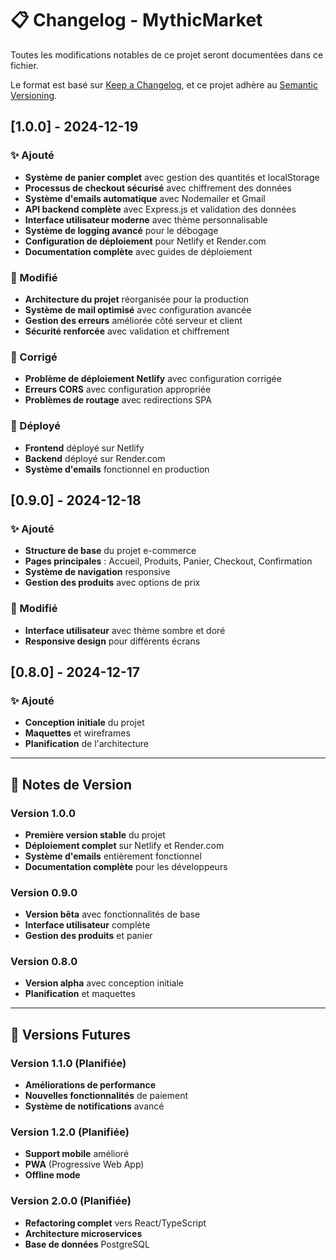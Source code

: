 # 📋 Changelog - MythicMarket

Toutes les modifications notables de ce projet seront documentées dans ce fichier.

Le format est basé sur [Keep a Changelog](https://keepachangelog.com/fr/1.0.0/),
et ce projet adhère au [Semantic Versioning](https://semver.org/lang/fr/).

## [1.0.0] - 2024-12-19

### ✨ Ajouté
- **Système de panier complet** avec gestion des quantités et localStorage
- **Processus de checkout sécurisé** avec chiffrement des données
- **Système d'emails automatique** avec Nodemailer et Gmail
- **API backend complète** avec Express.js et validation des données
- **Interface utilisateur moderne** avec thème personnalisable
- **Système de logging avancé** pour le débogage
- **Configuration de déploiement** pour Netlify et Render.com
- **Documentation complète** avec guides de déploiement

### 🔧 Modifié
- **Architecture du projet** réorganisée pour la production
- **Système de mail optimisé** avec configuration avancée
- **Gestion des erreurs** améliorée côté serveur et client
- **Sécurité renforcée** avec validation et chiffrement

### 🐛 Corrigé
- **Problème de déploiement Netlify** avec configuration corrigée
- **Erreurs CORS** avec configuration appropriée
- **Problèmes de routage** avec redirections SPA

### 🚀 Déployé
- **Frontend** déployé sur Netlify
- **Backend** déployé sur Render.com
- **Système d'emails** fonctionnel en production

## [0.9.0] - 2024-12-18

### ✨ Ajouté
- **Structure de base** du projet e-commerce
- **Pages principales** : Accueil, Produits, Panier, Checkout, Confirmation
- **Système de navigation** responsive
- **Gestion des produits** avec options de prix

### 🔧 Modifié
- **Interface utilisateur** avec thème sombre et doré
- **Responsive design** pour différents écrans

## [0.8.0] - 2024-12-17

### ✨ Ajouté
- **Conception initiale** du projet
- **Maquettes** et wireframes
- **Planification** de l'architecture

---

## 📝 Notes de Version

### Version 1.0.0
- **Première version stable** du projet
- **Déploiement complet** sur Netlify et Render.com
- **Système d'emails** entièrement fonctionnel
- **Documentation complète** pour les développeurs

### Version 0.9.0
- **Version bêta** avec fonctionnalités de base
- **Interface utilisateur** complète
- **Gestion des produits** et panier

### Version 0.8.0
- **Version alpha** avec conception initiale
- **Planification** et maquettes

---

## 🔮 Versions Futures

### Version 1.1.0 (Planifiée)
- **Améliorations de performance**
- **Nouvelles fonctionnalités** de paiement
- **Système de notifications** avancé

### Version 1.2.0 (Planifiée)
- **Support mobile** amélioré
- **PWA** (Progressive Web App)
- **Offline mode**

### Version 2.0.0 (Planifiée)
- **Refactoring complet** vers React/TypeScript
- **Architecture microservices**
- **Base de données** PostgreSQL
